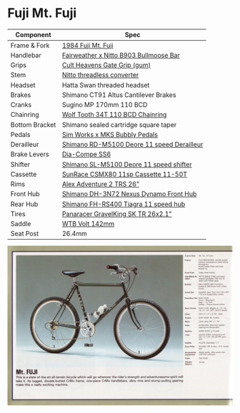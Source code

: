 # Fuji Mt. Fuji

| Component | Spec |
| --------- | ---- |
| Frame & Fork | [1984 Fuji Mt. Fuji](https://classicfuji.posthaven.com/1984-fuji-catalog-no-14-edition) |
| Handlebar | [Fairweather x Nitto B903 Bullmoose Bar](https://global.bluelug.com/fairweather-b903-bullmoose-bar-silver.html) |
| Grips | [Cult Heavens Gate Grip (gum)](https://cultcrew.com/products/heavens-gate-grip?variant=32572410167381) |
| Stem | [Nitto threadless converter](https://global.bluelug.com/nitto-threadless-converter-silver.html) |
| Headset | Hatta Swan threaded headset |
| Brakes | Shimano CT91 Altus Cantilever Brakes |
| Cranks | Sugino MP 170mm 110 BCD |
| Chainring | [Wolf Tooth 34T 110 BCD Chainring](https://www.wolftoothcomponents.com/collections/chainrings/products/110-bcd-cyclocross-chainrings) |
| Bottom Bracket | Shimano sealed cartridge square taper |
| Pedals | [Sim Works x MKS Bubbly Pedals](https://www.sim.works/products/bubbly-pedals) |
| Derailleur | [Shimano RD-M5100 Deore 11 speed Derailleur](https://bike.shimano.com/en-US/product/component/deore-m5100/RD-M5100-SGS.html) |
| Brake Levers | [Dia-Compe SS6](http://www.diacompe.com.tw/product/ss6/) |
| Shifter | [Shimano SL-M5100 Deore 11 speed shifter](https://bike.shimano.com/en-US/product/component/deore-m5100/SL-M5100-L.html) |
| Cassette | [SunRace CSMX80 11sp Cassette 11-50T](https://bike.shimano.com/en-EU/product/component/ultegra-r8000/CS-HG800-11.html) |
| Rims | [Alex Adventure 2 TRS 26"](https://alexrims.com/products/adventurer2/) |
| Front Hub | [Shimano DH-3N72 Nexus Dynamo Front Hub](https://bike.shimano.com/en-US/product/component/deorelx-t670/DH-3N72.html) |
| Rear Hub | [Shimano FH-RS400 Tiagra 11 speed hub](https://bike.shimano.com/en-US/product/component/tiagra-4700/FH-RS400.html) |
| Tires | [Panaracer GravelKing SK TR 26x2.1"](https://www.panaracerusa.com/products/gravelking-sk-knobby-folding-gravel-tires) |
| Saddle | [WTB Volt 142mm](https://www.wtb.com/products/volt) |
| Seat Post | 26.4mm |

![original catalog entry](catalog.jpg)

